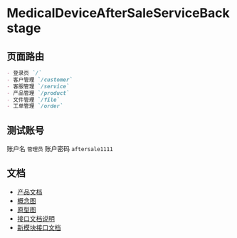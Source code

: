 # MedicalDeviceAfterSaleServiceBackstage

## 页面路由

```markdown
- 登录页 `/`
- 客户管理 `/customer`
- 客服管理 `/service`
- 产品管理 `/product`
- 文件管理 `/file`
- 工单管理 `/order`
```

## 测试账号

账户名 `管理员`
账户密码 `aftersale1111`

## 文档

- [产品文档](https://wizzstudio.feishu.cn/docx/doxcn3OPMHR2E2UbeU8PWE0EjFh)
- [概念图](https://modao.cc/app/uojxAUBurl46enoCEJNZy)
- [原型图](https://www.figma.com/file/AexzIo733ORZWnnNYJNRVo/%E5%AE%A2%E6%9C%8D%E5%B7%A5%E5%8D%95%E7%B3%BB%E7%BB%9F)
- [接口文档说明](https://wizzstudio.feishu.cn/docx/QYondktQKoDH2vx6n0BcEedCnVh)
- [新模块接口文档](https://www.apifox.cn/apidoc/shared-b274c37a-1f50-414f-97d8-b5ec3975541c?pwd=aftersale1111)
